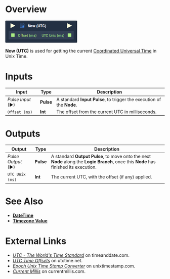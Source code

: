 # Overview

![](../../.gitbook/assets/node-now-utc.png)

**Now (UTC)** is used for getting the current [Coordinated Universal Time](https://www.timeanddate.com/time/aboututc.html) in Unix Time.


# Inputs

|Input|Type|Description|
|---|---|---|
|*Pulse Input* (►)|**Pulse**|A standard **Input Pulse**, to trigger the execution of the **Node**.|
|`Offset (ms)`|**Int**|The offset from the current UTC in milliseconds.|

# Outputs

|Output|Type|Description|
|---|---|---|
|*Pulse Output* (►)|**Pulse**|A standard **Output Pulse**, to move onto the next **Node** along the **Logic Branch**, once this **Node** has finished its execution.|
|`UTC Unix (ms)`|**Int**|The current UTC, with the offset (if any) applied.|

# See Also

- [**DateTime**](README.md)
- [**Timezone Value**](timezone-value.md)

# External Links

- [*UTC - The World's Time Standard*](https://www.timeanddate.com/time/aboututc.html) on timeanddate.com.
- [*UTC Time Offsets*](https://www.utctime.net/utc-time-zone-offsets) on utctime.net.
- [*Epoch Unix Time Stamp Converter*](https://www.unixtimestamp.com/) on unixtimestamp.com.
- [*Current Millis*](https://currentmillis.com/) on currentmillis.com.